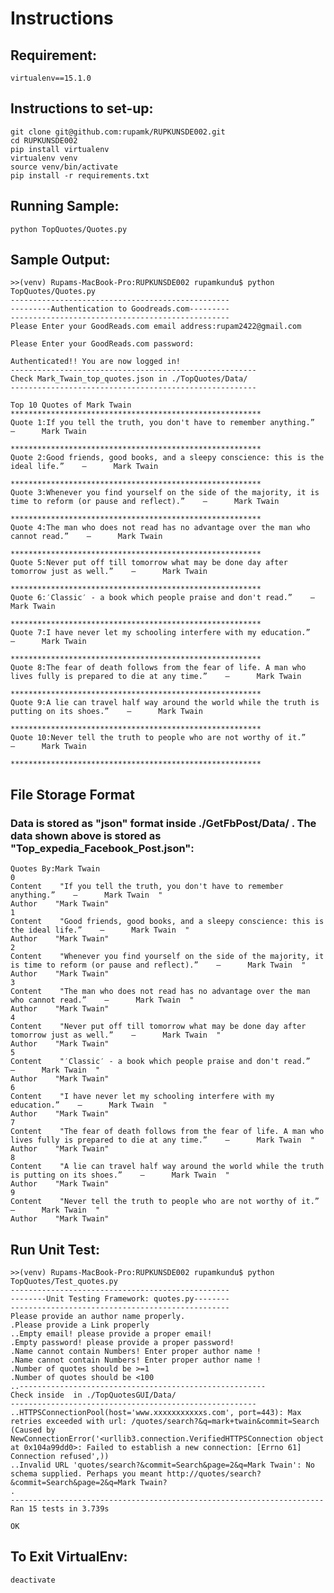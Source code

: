 # Instructions

## Requirement: 
    virtualenv==15.1.0

## Instructions to set-up:
    git clone git@github.com:rupamk/RUPKUNSDE002.git
    cd RUPKUNSDE002
    pip install virtualenv
    virtualenv venv
    source venv/bin/activate
    pip install -r requirements.txt

## Running Sample:

    python TopQuotes/Quotes.py 

## Sample Output:

    >>(venv) Rupams-MacBook-Pro:RUPKUNSDE002 rupamkundu$ python TopQuotes/Quotes.py 
    -------------------------------------------------
    ---------Authentication to Goodreads.com---------
    -------------------------------------------------
    Please Enter your GoodReads.com email address:rupam2422@gmail.com
    
    Please Enter your GoodReads.com password:
    
    Authenticated!! You are now logged in!
    -------------------------------------------------------
    Check Mark_Twain_top_quotes.json in ./TopQuotes/Data/ 
    -------------------------------------------------------
    
    Top 10 Quotes of Mark Twain
    ********************************************************
    Quote 1:If you tell the truth, you don't have to remember anything.”    ―      Mark Twain  
    
    ********************************************************
    Quote 2:Good friends, good books, and a sleepy conscience: this is the ideal life.”    ―      Mark Twain  
    
    ********************************************************
    Quote 3:Whenever you find yourself on the side of the majority, it is time to reform (or pause and reflect).”    ―      Mark Twain  
    
    ********************************************************
    Quote 4:The man who does not read has no advantage over the man who cannot read.”    ―      Mark Twain  
    
    ********************************************************
    Quote 5:Never put off till tomorrow what may be done day after tomorrow just as well.”    ―      Mark Twain  
    
    ********************************************************
    Quote 6:′Classic′ - a book which people praise and don't read.”    ―      Mark Twain  
    
    ********************************************************
    Quote 7:I have never let my schooling interfere with my education.”    ―      Mark Twain  
    
    ********************************************************
    Quote 8:The fear of death follows from the fear of life. A man who lives fully is prepared to die at any time.”    ―      Mark Twain  
    
    ********************************************************
    Quote 9:A lie can travel half way around the world while the truth is putting on its shoes.”    ―      Mark Twain  
    
    ********************************************************
    Quote 10:Never tell the truth to people who are not worthy of it.”    ―      Mark Twain  
    
    ********************************************************
## File Storage Format

### Data is stored as "json" format inside ./GetFbPost/Data/ . The data shown above is stored as "Top_expedia_Facebook_Post.json":

    Quotes By:Mark Twain    
    0    
    Content    "If you tell the truth, you don't have to remember anything.”    ―      Mark Twain  "
    Author    "Mark Twain"
    1    
    Content    "Good friends, good books, and a sleepy conscience: this is the ideal life.”    ―      Mark Twain  "
    Author    "Mark Twain"
    2    
    Content    "Whenever you find yourself on the side of the majority, it is time to reform (or pause and reflect).”    ―      Mark Twain  "
    Author    "Mark Twain"
    3    
    Content    "The man who does not read has no advantage over the man who cannot read.”    ―      Mark Twain  "
    Author    "Mark Twain"
    4    
    Content    "Never put off till tomorrow what may be done day after tomorrow just as well.”    ―      Mark Twain  "
    Author    "Mark Twain"
    5    
    Content    "′Classic′ - a book which people praise and don't read.”    ―      Mark Twain  "
    Author    "Mark Twain"
    6    
    Content    "I have never let my schooling interfere with my education.”    ―      Mark Twain  "
    Author    "Mark Twain"
    7    
    Content    "The fear of death follows from the fear of life. A man who lives fully is prepared to die at any time.”    ―      Mark Twain  "
    Author    "Mark Twain"
    8    
    Content    "A lie can travel half way around the world while the truth is putting on its shoes.”    ―      Mark Twain  "
    Author    "Mark Twain"
    9    
    Content    "Never tell the truth to people who are not worthy of it.”    ―      Mark Twain  "
    Author    "Mark Twain"

## Run Unit Test:

    >>(venv) Rupams-MacBook-Pro:RUPKUNSDE002 rupamkundu$ python TopQuotes/Test_quotes.py
    -------------------------------------------------
    --------Unit Testing Framework: quotes.py--------
    -------------------------------------------------
    Please provide an author name properly.
    .Please provide a Link properly
    ..Empty email! please provide a proper email!
    .Empty password! please provide a proper password!
    .Name cannot contain Numbers! Enter proper author name !
    .Name cannot contain Numbers! Enter proper author name !
    .Number of quotes should be >=1
    .Number of quotes should be <100
    ..-------------------------------------------------------
    Check inside  in ./TopQuotesGUI/Data/ 
    -------------------------------------------------------
    ..HTTPSConnectionPool(host='www.xxxxxxxxxxxs.com', port=443): Max retries exceeded with url: /quotes/search?&q=mark+twain&commit=Search (Caused by NewConnectionError('<urllib3.connection.VerifiedHTTPSConnection object at 0x104a99dd0>: Failed to establish a new connection: [Errno 61] Connection refused',))
    ..Invalid URL 'quotes/search?&commit=Search&page=2&q=Mark Twain': No schema supplied. Perhaps you meant http://quotes/search?&commit=Search&page=2&q=Mark Twain?
    .
    ----------------------------------------------------------------------
    Ran 15 tests in 3.739s
    
    OK

    
  ## To Exit VirtualEnv:

    deactivate


